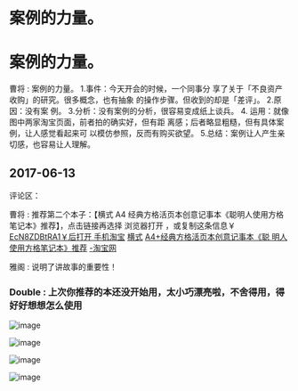 # 案例的力量。

# 案例的力量。

曹将 : 案例的力量。 1.事件：今天开会的时候，一个同事分 享了关于「不良资产收购」的研究。很多概念，也有抽象 的操作步骤。但收到的却是「差评」。 2.原因：没有案 例。 3.分析：没有案例的分析，很容易变成纸上谈兵。 4\. 运用：就像图中两家淘宝页面，前者拍的确实好，但有距 离感；后者略显粗糙，但有具体案例，让人感觉看起来可 以模仿参照，反而有购买欲望。 5.总结：案例让人产生亲 切感，也容易让人理解。

## 2017-06-13

评论区：

曹将 : 推荐第二个本子：【横式 A4 经典方格活页本创意记事本《聪明人使用方格笔记本》推荐】，点击链接再选择 浏览器打开 ，或复制这条信息￥ [EcN8ZDBtRA1](http://c.b1yt.com/h.8jJEzV?cv=EcN8ZDBtRA1&sm=d7577d)[￥后打开 手机淘宝](http://c.b1yt.com/h.8jJEzV?cv=EcN8ZDBtRA1&sm=d7577d) [横式](http://c.b1yt.com/h.8jJEzV?cv=EcN8ZDBtRA1&sm=d7577d) [A4+](http://c.b1yt.com/h.8jJEzV?cv=EcN8ZDBtRA1&sm=d7577d)[经典方格活页本创意记事本《聪 明人使用方格笔记本》推荐](http://c.b1yt.com/h.8jJEzV?cv=EcN8ZDBtRA1&sm=d7577d) [-](http://c.b1yt.com/h.8jJEzV?cv=EcN8ZDBtRA1&sm=d7577d)[淘宝网](http://c.b1yt.com/h.8jJEzV?cv=EcN8ZDBtRA1&sm=d7577d)

雅阁 : 说明了讲故事的重要性！

### Double : 上次你推荐的本还没开始用，太小巧漂亮啦，不舍得用，得好好想想怎么使用

![image](img/Image_455.png)

![image](img/Image_456.png)

![image](img/Image_457.png)

![image](img/Image_458.png)